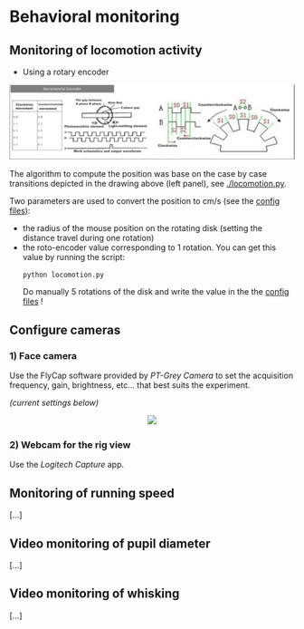 # Behavioral monitoring

## Monitoring of locomotion activity

- Using a rotary encoder 

<p align="center">
  <img src="../../../docs/rotary-encoder.png"/>
</p>

The algorithm to compute the position was base on the case by case transitions depicted in the drawing above (left panel), see [./locomotion.py](./locomotion.py).

Two parameters are used to convert the position to cm/s (see the [config files](../exp/configs/)):
- the radius of the mouse position on the rotating disk (setting the distance travel during one rotation)
- the roto-encoder value corresponding to 1 rotation. You can get this value by running the script:
  ```
  python locomotion.py
  ```
  Do manually 5 rotations of the disk and write the value in the the [config files](../exp/configs/) !


## Configure cameras

### 1) Face camera

Use the FlyCap software provided by *PT-Grey Camera* to set the acquisition frequency, gain, brightness, etc... that best suits the experiment.

*(current settings below)*
<p align="center">
  <img src="../../doc/FlyCap-software.png"/>
</p>

### 2) Webcam for the rig view

Use the *Logitech Capture* app.

## Monitoring of running speed

[...]

## Video monitoring of pupil diameter

[...]

## Video monitoring of whisking

[...]
